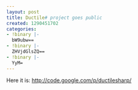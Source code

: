 ```yaml
---
layout: post
title: Ductile# project goes public
created: 1290451702
categories:
- !binary |-
  bW9ubw==
- !binary |-
  ZHVjdGlsZQ==
- !binary |-
  YyM=
---
```

Here it is: http://code.google.com/p/ductilesharp/

